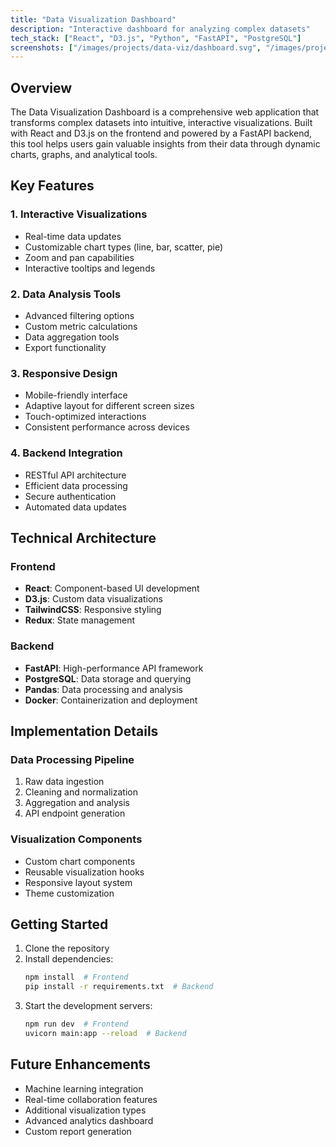 ```yaml
---
title: "Data Visualization Dashboard"
description: "Interactive dashboard for analyzing complex datasets"
tech_stack: ["React", "D3.js", "Python", "FastAPI", "PostgreSQL"]
screenshots: ["/images/projects/data-viz/dashboard.svg", "/images/projects/data-viz/charts.svg"]
---
```


## Overview

The Data Visualization Dashboard is a comprehensive web application that transforms complex datasets into intuitive, interactive visualizations. Built with React and D3.js on the frontend and powered by a FastAPI backend, this tool helps users gain valuable insights from their data through dynamic charts, graphs, and analytical tools.

## Key Features

### 1. Interactive Visualizations
- Real-time data updates
- Customizable chart types (line, bar, scatter, pie)
- Zoom and pan capabilities
- Interactive tooltips and legends

### 2. Data Analysis Tools
- Advanced filtering options
- Custom metric calculations
- Data aggregation tools
- Export functionality

### 3. Responsive Design
- Mobile-friendly interface
- Adaptive layout for different screen sizes
- Touch-optimized interactions
- Consistent performance across devices

### 4. Backend Integration
- RESTful API architecture
- Efficient data processing
- Secure authentication
- Automated data updates

## Technical Architecture

### Frontend
- **React**: Component-based UI development
- **D3.js**: Custom data visualizations
- **TailwindCSS**: Responsive styling
- **Redux**: State management

### Backend
- **FastAPI**: High-performance API framework
- **PostgreSQL**: Data storage and querying
- **Pandas**: Data processing and analysis
- **Docker**: Containerization and deployment

## Implementation Details

### Data Processing Pipeline
1. Raw data ingestion
2. Cleaning and normalization
3. Aggregation and analysis
4. API endpoint generation

### Visualization Components
- Custom chart components
- Reusable visualization hooks
- Responsive layout system
- Theme customization

## Getting Started

1. Clone the repository
2. Install dependencies:
   ```bash
   npm install  # Frontend
   pip install -r requirements.txt  # Backend
   ```
3. Start the development servers:
   ```bash
   npm run dev  # Frontend
   uvicorn main:app --reload  # Backend
   ```

## Future Enhancements

- Machine learning integration
- Real-time collaboration features
- Additional visualization types
- Advanced analytics dashboard
- Custom report generation 